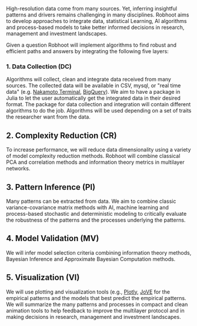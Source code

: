 High-resolution data come from many sources. Yet, inferring insightful patterns and drivers remains challenging in many disciplines. Robhoot aims to develop approaches to integrate data, statistical Learning, AI algorithms and process-based models to take better informed decisions in research, management and investment landscapes.

Given a question Robhoot will implement algorithms to find robust and efficient paths and answers by integrating the following five layers:

### 1. Data Collection (DC)

Algorithms will collect, clean and integrate data received from many sources. The collected data will be available in CSV, mysql, or "real time data" (e.g. [Nakamoto Terminal](https://www.nterminal.com), [BigQuery]( https://cloud.google.com/bigquery/)). We aim to have a package in Julia to let the user automatically get the integrated data in their desired format. The package for data collection and integration will contain different algorithms to do the job. Algorithms will be used depending on a set of traits the researcher want from the data.

## 2. Complexity Reduction (CR)

To increase performance, we will reduce data dimensionality using a variety of model complexity reduction methods. Robhoot will combine classical PCA and correlation methods and information theory metrics in multilayer networks.

## 3. Pattern Inference (PI)

Many patterns can be extracted from data. We aim to combine classic variance-covariance matrix methods with AI, machine learning and process-based stochastic and deterministic modeling to critically evaluate the robustness of the patterns and the processes underlying the patterns.

## 4. Model Validation (MV)

We will infer model selection criteria combining information theory methods, Bayesian Inference and Approximate Bayesian Computation methods. 

## 5. Visualization (VI)

We will use plotting and visualization tools (e.g., [Plotly](https://plot.ly/), [JoVE](https://www.jove.com/visualize) for the empirical patterns and the models that best predict the empirical patterns. We will summarize the many patterns and processes in compact and clean animation tools to help feedback to improve the multilayer protocol and in making decisions in research, management and investment landscapes.

